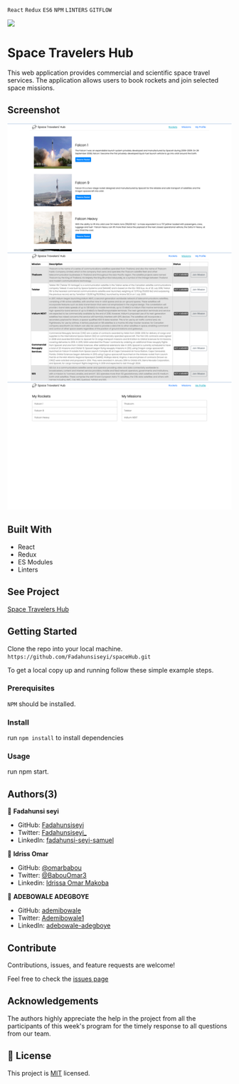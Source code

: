 `React` `Redux` `ES6` `NPM` `LINTERS` `GITFLOW` <br>

![](https://img.shields.io/badge/Microverse-blueviolet)

# Space Travelers Hub

This web application provides commercial and scientific space travel services. The application allows users to book rockets and join selected space missions.

## Screenshot 

![screenshot](./dSpace.png)
![screenshot](./dmission.png)
![screenshot](./dprofile.png)

## Built With

- React
- Redux
- ES Modules
- Linters

## See Project

[Space Travelers Hub](https://resilient-eclair-b07bd1.netlify.app/)


## Getting Started

Clone the repo into your local machine.
`https://github.com/Fadahunsiseyi/spaceHub.git`

To get a local copy up and running follow these simple example steps.

### Prerequisites

`NPM` should be installed.


### Install

run `npm install` to install dependencies


### Usage
run npm start.


## Authors(3)

👤 **Fadahunsi seyi**

- GitHub: [Fadahunsiseyi](https://github.com/Fadahunsiseyi)
- Twitter: [Fadahunsiseyi_](https://twitter.com/@Fadahunsiseyi_)
- LinkedIn: [fadahunsi-seyi-samuel](https://www.linkedin.com/in/fadahunsi-seyi-samuel-49191a209/)

👤 **Idriss Omar**

- GitHub: [@omarbabou](https://github.com/omarbabou)
- Twitter: [@BabouOmar3](https://twitter.com/BabouOmar3)
- Linkedin: [Idrissa Omar Makoba](https://www.linkedin.com/in/idrissa-makoba-omar/)

👤 **ADEBOWALE ADEGBOYE**

- GitHub: [ademibowale](https://github.com/ademibowale)
- Twitter: [Ademibowale1](https://twitter.com/Ademibowale1)
- LinkedIn: [adebowale-adegboye](https://www.linkedin.com/in/adebowale-adegboye-143568221/)

## Contribute

Contributions, issues, and feature requests are welcome!

Feel free to check the [issues page](https://github.com/Fadahunsiseyi/spaceHub/issues)


## Acknowledgements

The authors highly appreciate the help in the project from all the participants of this week's program for the timely response to all questions from our team.

## 📝 License

This project is [MIT](./MIT.md) licensed.
